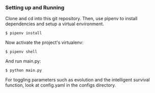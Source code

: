 ### Setting up and Running

Clone and cd into this git repository. Then, use pipenv to install dependencies and setup a virtual environment.

```
$ pipenv install
```

Now activate the project's virtualenv:

```
$ pipenv shell
```

And run main.py:

```
$ python main.py
```

For toggling parameters such as evolution and the intelligent survival function, look at config.yaml in the configs directory.
